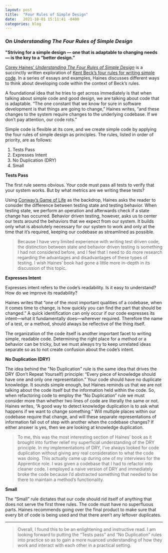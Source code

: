 ```yaml
---
layout: post
title:  "Four Rules of Simple Design"
date:   2021-10-01 15:11:41 -0400
categories: blog
---
```



### On _Understanding The Four Rules of Simple Design_

**"Striving for a simple design — one that is adaptable to changing needs — is the key to a “better design.”**

[Corey Haines’ _Understanding The Four Rules of Simple Design_](https://leanpub.com/4rulesofsimpledesign) is a succinctly written exploration of [Kent Beck’s four rules for writing simple code](https://martinfowler.com/bliki/BeckDesignRules.html). In a series of essays and examples, Haines discusses different ways to think about developing code within the context of Beck’s rules. 

A foundational idea that he tries to get across immediately is that when talking about simple code and good design, we are talking about code that is adaptable. “The one constant that we know for sure in software development is that things are going to change,” Haines writes, “and these changes to the system require changes to the underlying codebase. If we don’t pay attention, our code rots.”

Simple code is flexible at its core, and we create simple code by applying the four rules of simple design as principles. The rules, listed in order of priority, are as follows:

1. Tests Pass
2. Expresses Intent
3. No Duplication (DRY)
4. Small

**Tests Pass**

The first rule seems obvious. Your code must pass all tests to verify that your system works. But by what metrics are we writing these tests?

Using [Conway’s Game of Life](https://en.wikipedia.org/wiki/Conway%27s_Game_of_Life) as the backdrop, Haines asks the reader to consider the difference between testing state and testing behavior. When testing state, we perform an operation and afterwards check if a state change has occurred. Behavior driven testing, however, asks us to center our tests around the behaviors that we expect from our system. It builds only what is absolutely necessary for our system to work and only at the time that it’s required, keeping our codebase as streamlined as possible. 

>Because I have very limited experience with writing test driven code, the distinction between state and behavior driven testing is something I had not considered before, and I feel that I need to do more research regarding the advantages and disadvantages of these types of testing. I wish Haines’ book had gone a little more in-depth in its discussion of this topic.

**Expresses Intent**

Expresses intent refers to the code’s readability. Is it easy to understand? How do we improve its readability?

Haines writes that “one of the most important qualities of a codebase, when it comes time to change, is how quickly you can find the part that should be changed.” A quick identification can only occur if our code expresses its intent—what it fundamentally does—wherever required. Therefore the name of a test, or a method, should always be reflective of the thing itself.

The organization of the code itself is another important facet to writing simple, readable code. Determining the right place for a method or a behavior can be tricky, but we must always try to keep unrelated ideas separate so as to not create confusion about the code’s intent. 

**No Duplication (DRY)**

The idea behind the "No Duplication" rule is the same idea that drives the DRY (Don’t Repeat Yourself) principle: “Every piece of knowledge should have one and only one representation.” Your code should have no duplicate knowledge. It sounds simple enough, but Haines reminds us that we are not talking about the code itself but the information held within the code. So, when refactoring code to employ the “No Duplication” rule we must consider more than whether two lines of code are literally the same or not. Haines writes, “A good way to detect knowledge duplication is to ask what happens if we want to change something.” Will multiple places within our codebase require that change, and will these separate representations of information fall out of step with another when the codebase changes? If either answer is yes, then we are looking at knowledge duplication. 

>To me, this was the most interesting section of Haines’ book as it brought into further relief my superficial understanding of the DRY principle. In my implementations of DRY, I’ve always looked for code duplication without giving any real consideration to what the code was doing. This actually came up during one of my interviews for the Apprentice role. I was given a codebase that I had to refactor into cleaner code. I employed a naive version of DRY and immediately broke the code because I’d abstracted something that needed to be there to maintain a method’s functionality. 

**Small**

The “Small” rule dictates that our code should rid itself of anything that does not serve the first three rules. The code must have no superfluous parts. Haines recommends going over the final product to make sure that every bit of code is being used and that there aren’t any leftover duplicates.

***

>Overall, I found this to be an enlightening and instructive read. I am looking forward to putting the “Tests pass” and “No Duplication” rules into practice so as to gain a more nuanced understanding of how they work and interact with each other in a practical setting. 
